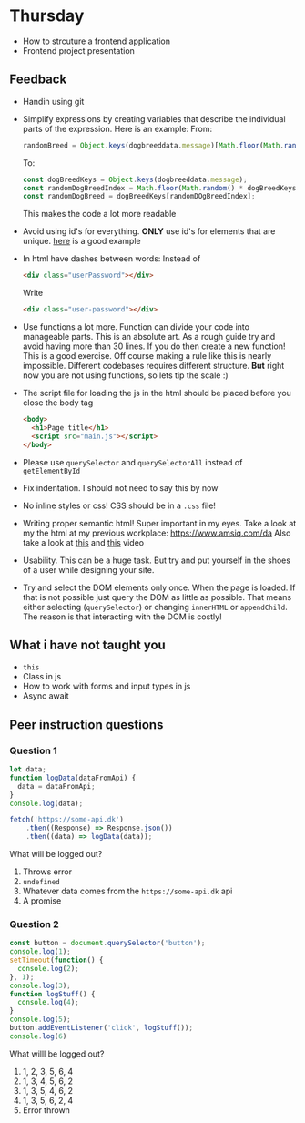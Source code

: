 # Thursday

- How to strcuture a frontend application
- Frontend project presentation



## Feedback





- Handin using git

- Simplify expressions by creating variables that describe the individual parts of the expression. Here is an example:
  From:

  ```javascript
  randomBreed = Object.keys(dogbreeddata.message)[Math.floor(Math.random() * Object.keys(dogbreeddata.message).length)];
  ```

  To:

  ```javascript
  const dogBreedKeys = Object.keys(dogbreeddata.message);
  const randomDogBreedIndex = Math.floor(Math.random() * dogBreedKeys.length);
  const randomDogBreed = dogBreedKeys[randomDOgBreedIndex];
  ```

  This makes the code a lot more readable

- Avoid using id's for everything. **ONLY** use id's for elements that are unique. [here](https://developer.mozilla.org/en-US/docs/Web/HTML/Global_attributes/id) is a good example

- In html have dashes between words:
  Instead of

  ```html
  <div class="userPassword"></div>
  ```

  Write

  ```html
  <div class="user-password"></div>
  ```

- Use functions a lot more. Function can divide your code into manageable parts. This is an absolute art. As a rough guide try and avoid having more than 30 lines. If you do then create a new function! This is a good exercise. Off course making a rule like this is nearly impossible. Different codebases requires different structure. **But** right now you are not using functions, so lets tip the scale :) 

- The script file for loading the js in the html should be placed before you close the body tag

  ```html
  <body>
  	<h1>Page title</h1>
  	<script src="main.js"></script>
  </body>
  ```

- Please use `querySelector` and `querySelectorAll` instead of `getElementById`

- Fix indentation. I should not need to say this by now

- No inline styles or css! CSS should be in a `.css` file!

- Writing proper semantic html! Super important in my eyes. Take a look at my the html at my previous workplace: https://www.amsiq.com/da Also take a look at [this](https://www.youtube.com/watch?v=kGW8Al_cga4) and [this](https://www.youtube.com/watch?v=wu6PPRKcT8Y) video

- Usability. This can be a huge task. But try and put yourself in the shoes of a user while designing your site. 

- Try and select the DOM elements only once. When the page is loaded. If that is not possible just query the DOM as little as possible. That means either selecting (`querySelector`) or changing `innerHTML` or `appendChild`. The reason is that interacting with the DOM is costly!





## What i have not taught you

- `this`
- Class in js
- How to work with forms and input types in js
- Async await





## Peer instruction questions



### Question 1

```javascript
let data;
function logData(dataFromApi) {
  data = dataFromApi;
}
console.log(data);

fetch('https://some-api.dk')
	.then((Response) => Response.json())
	.then((data) => logData(data));
```

What will be logged out?

1. Throws error
2. `undefined`
3. Whatever data comes from the `https://some-api.dk` api
4. A promise



### Question 2

```javascript
const button = document.querySelector('button');
console.log(1);
setTimeout(function() {
  console.log(2);
}, 1);
console.log(3);
function logStuff() {
  console.log(4);
}
console.log(5);
button.addEventListener('click', logStuff());
console.log(6)
```

What willl be logged out?

1. 1, 2, 3, 5, 6, 4
2. 1, 3, 4, 5, 6, 2
3. 1, 3, 5, 4, 6, 2
4. 1, 3, 5, 6, 2, 4
5. Error thrown



